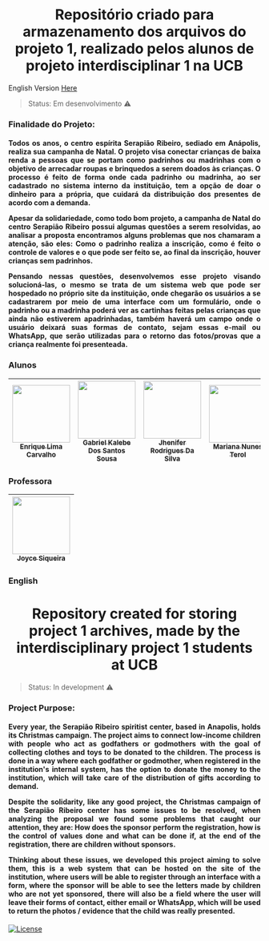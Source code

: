 <h1 align="center">Repositório criado para armazenamento dos arquivos do projeto 1, realizado pelos alunos de projeto interdisciplinar 1 na UCB</h1>

  English Version [Here](*English)
  
 
  > Status: Em desenvolvimento ⚠️
  
  
  
 ### Finalidade do Projeto: 
  
 <h4 align="justify"><p> Todos os anos, o centro espírita Serapião Ribeiro, sediado em Anápolis, realiza sua campanha de Natal. O projeto visa conectar crianças de baixa renda a pessoas que se portam como padrinhos ou madrinhas com o objetivo de arrecadar roupas e brinquedos a serem doados às crianças. O processo é feito de forma onde cada padrinho ou madrinha, ao ser cadastrado no sistema interno da instituição, tem a opção de doar o dinheiro para a própria, que cuidará da distribuição dos presentes de acordo com a demanda.</p>
<p>Apesar da solidariedade, como todo bom projeto, a campanha de Natal do centro Serapião Ribeiro possui algumas questões a serem resolvidas, ao analisar a proposta encontramos alguns problemas que nos chamaram a atenção, são eles: Como o padrinho realiza a inscrição, como é feito o controle de valores e o que pode ser feito se, ao final da inscrição, houver crianças sem padrinhos.</p>  
<p>Pensando nessas questões, desenvolvemos esse projeto visando solucioná-las, o mesmo se trata de um sistema web que pode ser hospedado no próprio site da instituição, onde chegarão os usuários a se cadastrarem por meio de uma interface com um formulário, onde o padrinho ou a madrinha poderá ver as cartinhas feitas pelas crianças que ainda não estiverem apadrinhadas, também haverá um campo onde o usuário deixará suas formas de contato, sejam essas e-mail ou WhatsApp, que serão utilizadas para o retorno das fotos/provas que a criança realmente foi presenteada.</p></h4>
  
  
 ### Alunos 
  
| [<img src="https://avatars.githubusercontent.com/u/111439330?v=4" width=115><br><sub>Enrique Lima Carvalho</sub>](https://github.com/enrique-sem-h) |  [<img src="https://avatars.githubusercontent.com/u/111618683?v=4" width=115><br><sub>Gabriel Kalebe Dos Santos Sousa</sub>](https://github.com/gkalebe) |  [<img src="https://avatars.githubusercontent.com/u/112129761?v=4" width=115><br><sub>Jhenifer Rodrigues Da Silva</sub>](https://github.com/jheni-rodrigues22) | [<img src="https://avatars.githubusercontent.com/u/111513262?v=4" width=115><br><sub>Mariana Nunes Terol</sub>](https://github.com/MariTerol) |
| :---: | :---: | :---: |:---: |

### Professora

  
| [<img src="https://avatars.githubusercontent.com/u/27175429?v=4" width=115><br><sub>Joyce Siqueira</sub>](https://github.com/joycitta-siqueira) |
| :---: |



### English

<h1 align="center">Repository created for storing project 1 archives, made by the interdisciplinary project 1 students at UCB</h1>

> Status: In development ⚠️

### Project Purpose: 
  
 <h4 align="justify"><p> Every year, the Serapião Ribeiro spiritist center, based in Anapolis, holds its Christmas campaign. The project aims to connect low-income children with people who act as godfathers or godmothers with the goal of collecting clothes and toys to be donated to the children. The process is done in a way where each godfather or godmother, when registered in the institution's internal system, has the option to donate the money to the institution, which will take care of the distribution of gifts according to demand.</p>
<p>Despite the solidarity, like any good project, the Christmas campaign of the Serapião Ribeiro center has some issues to be resolved, when analyzing the proposal we found some problems that caught our attention, they are: How does the sponsor perform the registration, how is the control of values done and what can be done if, at the end of the registration, there are children without sponsors.</p>  
<p>Thinking about these issues, we developed this project aiming to solve them, this is a web system that can be hosted on the site of the institution, where users will be able to register through an interface with a form, where the sponsor will be able to see the letters made by children who are not yet sponsored, there will also be a field where the user will leave their forms of contact, either email or WhatsApp, which will be used to return the photos / evidence that the child was really presented.</p></h4>


[![License](https://img.shields.io/badge/License-Apache%202.0-blue.svg)](https://opensource.org/licenses/Apache-2.0)
